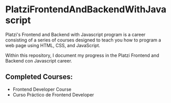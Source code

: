 # PlatziFrontendAndBackendWithJavascript

Platzi's Frontend and Backend with Javascript program is a career consisting of a series of courses designed to teach you how to program a web page using HTML, CSS, and JavaScript.

Within this repository, I document my progress in the Platzi Frontend and Backend con Javascript career.

## Completed Courses:

- Frontend Developer Course
- Curso Práctico de Frontend Developer